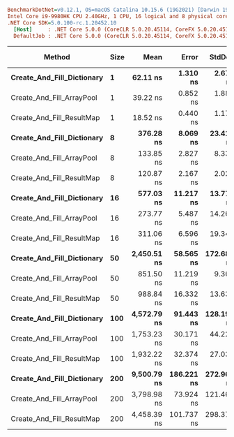 ``` ini

BenchmarkDotNet=v0.12.1, OS=macOS Catalina 10.15.6 (19G2021) [Darwin 19.6.0]
Intel Core i9-9980HK CPU 2.40GHz, 1 CPU, 16 logical and 8 physical cores
.NET Core SDK=5.0.100-rc.1.20452.10
  [Host]     : .NET Core 5.0.0 (CoreCLR 5.0.20.45114, CoreFX 5.0.20.45114), X64 RyuJIT
  DefaultJob : .NET Core 5.0.0 (CoreCLR 5.0.20.45114, CoreFX 5.0.20.45114), X64 RyuJIT


```
|                     Method | Size |        Mean |      Error |     StdDev |      Median | Rank |  Gen 0 |  Gen 1 | Gen 2 | Allocated |
|--------------------------- |----- |------------:|-----------:|-----------:|------------:|-----:|-------:|-------:|------:|----------:|
| **Create_And_Fill_Dictionary** |    **1** |    **62.11 ns** |   **1.310 ns** |   **2.676 ns** |    **61.55 ns** |    **3** | **0.0286** |      **-** |     **-** |     **240 B** |
|  Create_And_Fill_ArrayPool |    1 |    39.22 ns |   0.852 ns |   1.887 ns |    39.43 ns |    2 | 0.0029 |      - |     - |      24 B |
|  Create_And_Fill_ResultMap |    1 |    18.52 ns |   0.440 ns |   1.176 ns |    18.42 ns |    1 | 0.0029 |      - |     - |      24 B |
| **Create_And_Fill_Dictionary** |    **8** |   **376.28 ns** |   **8.069 ns** |  **23.410 ns** |   **376.55 ns** |    **8** | **0.1411** | **0.0005** |     **-** |    **1184 B** |
|  Create_And_Fill_ArrayPool |    8 |   133.85 ns |   2.827 ns |   8.336 ns |   134.46 ns |    5 | 0.0229 |      - |     - |     192 B |
|  Create_And_Fill_ResultMap |    8 |   120.87 ns |   2.167 ns |   2.027 ns |   120.72 ns |    4 | 0.0229 |      - |     - |     192 B |
| **Create_And_Fill_Dictionary** |   **16** |   **577.03 ns** |  **11.217 ns** |  **13.775 ns** |   **574.92 ns** |    **9** | **0.1869** | **0.0010** |     **-** |    **1568 B** |
|  Create_And_Fill_ArrayPool |   16 |   273.77 ns |   5.487 ns |  14.261 ns |   270.19 ns |    6 | 0.0687 |      - |     - |     576 B |
|  Create_And_Fill_ResultMap |   16 |   311.06 ns |   6.596 ns |  19.345 ns |   309.70 ns |    7 | 0.0687 |      - |     - |     576 B |
| **Create_And_Fill_Dictionary** |   **50** | **2,450.51 ns** |  **58.565 ns** | **172.681 ns** | **2,454.45 ns** |   **14** | **0.8469** | **0.0229** |     **-** |    **7104 B** |
|  Create_And_Fill_ArrayPool |   50 |   851.50 ns |  11.219 ns |   9.369 ns |   848.72 ns |   10 | 0.2956 | 0.0019 |     - |    2480 B |
|  Create_And_Fill_ResultMap |   50 |   988.84 ns |  16.332 ns |  13.638 ns |   984.89 ns |   11 | 0.2956 | 0.0010 |     - |    2480 B |
| **Create_And_Fill_Dictionary** |  **100** | **4,572.79 ns** |  **91.443 ns** | **128.190 ns** | **4,538.46 ns** |   **17** | **1.8463** | **0.1297** |     **-** |   **15472 B** |
|  Create_And_Fill_ArrayPool |  100 | 1,753.23 ns |  30.171 ns |  44.224 ns | 1,738.51 ns |   12 | 0.6294 | 0.0114 |     - |    5280 B |
|  Create_And_Fill_ResultMap |  100 | 1,932.22 ns |  32.374 ns |  27.033 ns | 1,927.01 ns |   13 | 0.6294 | 0.0038 |     - |    5280 B |
| **Create_And_Fill_Dictionary** |  **200** | **9,500.79 ns** | **186.221 ns** | **272.961 ns** | **9,437.14 ns** |   **18** | **3.9673** | **0.5341** |     **-** |   **33192 B** |
|  Create_And_Fill_ArrayPool |  200 | 3,798.98 ns |  73.924 ns | 121.460 ns | 3,766.87 ns |   15 | 1.3008 | 0.0496 |     - |   10880 B |
|  Create_And_Fill_ResultMap |  200 | 4,458.39 ns | 101.737 ns | 298.378 ns | 4,390.77 ns |   16 | 1.2970 | 0.0229 |     - |   10880 B |
